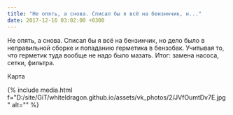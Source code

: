 ```yaml
---
title: "Не опять, а снова. Списал бы я всё на бензинчик, н..."
date: 2017-12-16 03:02:00 +0300
---
```


Не опять, а снова. Списал бы я всё на бензинчик, но дело было в неправильной сборке и попаданию герметика в бензобак. Учитывая то, что герметик туда вообще не надо было мазать. Итог: замена насоса, сетки, фильтра.

Карта

{% include media.html f="D:/site/GiT/whiteldragon.github.io/assets/vk_photos/2/JVfOumtDv7E.jpg" alt="" %}
